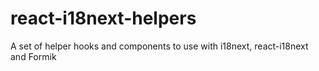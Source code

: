 # react-i18next-helpers
A set of helper hooks and components to use with i18next, react-i18next and Formik
